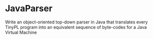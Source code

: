 # JavaParser
Write an object-oriented top-down parser in Java that translates every TinyPL program into an equivalent sequence of byte-codes for a Java Virtual Machine
